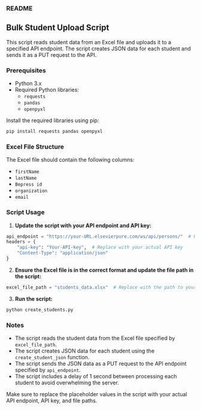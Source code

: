 ### README

## Bulk Student Upload Script

This script reads student data from an Excel file and uploads it to a specified API endpoint. The script creates JSON data for each student and sends it as a PUT request to the API.

### Prerequisites

- Python 3.x
- Required Python libraries:
  - `requests`
  - `pandas`
  - `openpyxl`

Install the required libraries using pip:

```sh
pip install requests pandas openpyxl
```

### Excel File Structure

The Excel file should contain the following columns:

- `firstName`
- `lastName`
- `Bepress id`
- `organization`
- `email`


### Script Usage

1. **Update the script with your API endpoint and API key:**

```python
api_endpoint = "https://your-URL.elsevierpure.com/ws/api/persons/"  # Replace with the actual API endpoint
headers = {
    "api-key": "Your-API-key",  # Replace with your actual API key
    "Content-Type": "application/json"
}
```

2. **Ensure the Excel file is in the correct format and update the file path in the script:**

```python
excel_file_path = "students_data.xlsx"  # Replace with the path to your Excel file
```

3. **Run the script:**

```sh
python create_students.py
```

### Notes

- The script reads the student data from the Excel file specified by `excel_file_path`.
- The script creates JSON data for each student using the `create_student_json` function.
- The script sends the JSON data as a PUT request to the API endpoint specified by `api_endpoint`.
- The script includes a delay of 1 second between processing each student to avoid overwhelming the server.

Make sure to replace the placeholder values in the script with your actual API endpoint, API key, and file paths.
